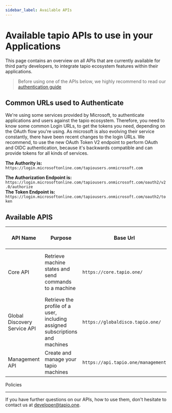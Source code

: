 ```yaml
---
sidebar_label: Available APIs
---
```


# Available tapio APIs to use in your Applications

This page contains an overview on all APIs that are currently available for third party developers, to integrate tapio ecosystem features within their applications.

> Before using one of the APIs below, we highly recommend to read our [authentication guide](./authentication)

## Common URLs used to Authenticate

We're using some services provided by Microsoft, to authenticate applications and users against the tapio ecosystem. Therefore, you need to know some common Login URLs, to get the tokens you need, depending on the OAuth flow you're using. As microsoft is also evolving their service constantly, there have been recent changes to the login URLs. We recommend, to use the new OAuth Token V2 endpoint to perform OAuth and OIDC authentication, because it's backwards compatible and can provide tokens for all kinds of services.

**The Authority is:** `https://login.microsoftonline.com/tapiousers.onmicrosoft.com`

**The Authorization Endpoint is:** `https://login.microsoftonline.com/tapiousers.onmicrosoft.com/oauth2/v2.0/authorize`  
**The Token Endpoint is:** `https://login.microsoftonline.com/tapiousers.onmicrosoft.com/oauth2/token`

## Available APIS

| API Name                     | Purpose                                                                       | Base Url                           | Detailed Documentation Available                                                                                                                                       | Authentication Flow    | ResourceId                                                  |
| ---------------------------- | ----------------------------------------------------------------------------- | ---------------------------------- | ---------------------------------------------------------------------------------------------------------------------------------------------------------------------- | ---------------------- | ----------------------------------------------------------- |
| Core API                     | Retrieve machine states and send commands to a machine                        | `https://core.tapio.one/`          | [Access Machine States](../machine-data/state-api), [-read Historical Data](../machine-data/historical-data), [Send Commands to a Machine](../machine-data/Commanding) | Client Credential Flow | `https://tapiousers.onmicrosoft.com/CoreApi`                |
| Global Discovery Service API | Retrieve the profile of a user, including assigned subscriptions and machines | `https://globaldisco.tapio.one/`   |   [Global Discovery Service API](./gds)                                                                                                                                                                     | Client Credential Flow | `https://tapiousers.onmicrosoft.com/GlobalDiscoveryService` |
| Management API               | Create and manage your tapio machines                                         | `https://api.tapio.one/management` | [Manage your Machines](../manufacturer)                                                                                                                                | Client Credential Flow | `https://tapiousers.onmicrosoft.com/ManagementApiGateway`   |

Policies
______

If you have further questions on our APIs, how to use them, don't hesitate to contact us at [developer@tapio.one](mailto:developer@tapio.one).

